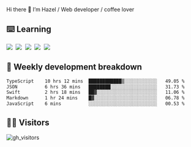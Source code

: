 
Hi there 👋 I’m Hazel / Web developer / coffee lover

## ⌨️ Learning

<samp>
 <a href="https://github.com/vuejs/core"><img src="https://api.iconify.design/logos:vue.svg" /></a>
  <a href="https://github.com/vuejs/core"><img src="https://api.iconify.design/logos:react.svg" /></a>
  <a href="https://github.com/vitejs/vite"><img src="https://api.iconify.design/logos:vitejs.svg" /></a>
  <a href="https://github.com/microsoft/TypeScript"><img src="https://api.iconify.design/logos:typescript-icon.svg" /></a> 
  <a href="https://github.com/unocss/unocss"><img src="https://api.iconify.design/logos:unocss.svg" /></a>
  

</samp>


## 🦀 Weekly development breakdown

<!--START_SECTION:waka-->

```txt
TypeScript    10 hrs 12 mins  ████████████▒░░░░░░░░░░░░   49.05 %
JSON          6 hrs 36 mins   ████████░░░░░░░░░░░░░░░░░   31.73 %
Swift         2 hrs 18 mins   ██▓░░░░░░░░░░░░░░░░░░░░░░   11.06 %
Markdown      1 hr 24 mins    █▓░░░░░░░░░░░░░░░░░░░░░░░   06.78 %
JavaScript    6 mins          ░░░░░░░░░░░░░░░░░░░░░░░░░   00.53 %
```

<!--END_SECTION:waka-->
## 👬🏻 Visitors

![gh_visitors](https://profile-counter.glitch.me/Hazel-Lin/count.svg)

